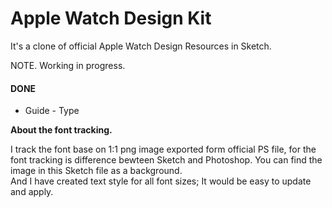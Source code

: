 Apple Watch Design Kit
======================

It's a clone of official Apple Watch Design Resources in Sketch.

NOTE. Working in progress.

#### DONE

* Guide - Type

**About the font tracking.**

I track the font base on 1:1 png image exported form official PS file, for the font tracking is difference bewteen Sketch and Photoshop. You can find the image in this Sketch file as a background.  
And I have created text style for all font sizes; It would be easy to update and apply.
